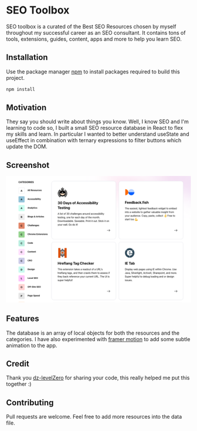 # SEO Toolbox

SEO toolbox is a curated of the Best SEO Resources chosen by myself throughout my successful career as an SEO consultant. It contains tons of tools, extensions, guides, content, apps and more to help you learn SEO.

## Installation

Use the package manager [npm](https://www.npmjs.com/) to install packages required to build this project.

```bash
npm install
```

## Motivation

They say you should write about things you know. Well, I know SEO and I'm learning to code so, I built a small SEO resource database in React to flex my skills and learn. In particular I wanted to better understand useState and useEffect in combination with ternary expressions to filter buttons which update the DOM.

## Screenshot

![screenshot](screenshot.png)

## Features

The database is an array of local objects for both the resources and the categories. I have also experimented with [framer motion](https://www.framer.com/motion/) to add some subtle animation to the app.

## Credit

Thank you [dz-levelZero](https://github.com/Dz-LevelZero/Filter-Animation) for sharing your code, this really helped me put this together :)

## Contributing

Pull requests are welcome. Feel free to add more resources into the data file.
